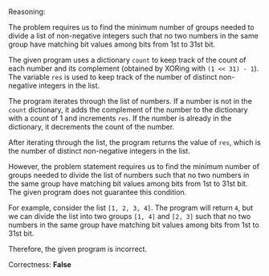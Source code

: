 Reasoning:

The problem requires us to find the minimum number of groups needed to divide a list of non-negative integers such that no two numbers in the same group have matching bit values among bits from 1st to 31st bit.

The given program uses a dictionary `count` to keep track of the count of each number and its complement (obtained by XORing with `(1 << 31) - 1`). The variable `res` is used to keep track of the number of distinct non-negative integers in the list.

The program iterates through the list of numbers. If a number is not in the `count` dictionary, it adds the complement of the number to the dictionary with a count of 1 and increments `res`. If the number is already in the dictionary, it decrements the count of the number.

After iterating through the list, the program returns the value of `res`, which is the number of distinct non-negative integers in the list.

However, the problem statement requires us to find the minimum number of groups needed to divide the list of numbers such that no two numbers in the same group have matching bit values among bits from 1st to 31st bit. The given program does not guarantee this condition.

For example, consider the list `[1, 2, 3, 4]`. The program will return `4`, but we can divide the list into two groups `[1, 4]` and `[2, 3]` such that no two numbers in the same group have matching bit values among bits from 1st to 31st bit.

Therefore, the given program is incorrect.

Correctness: **False**